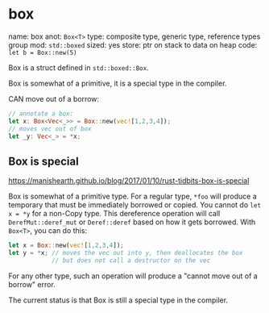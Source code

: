 # box

name: box
anot: `Box<T>`
type: composite type, generic type, reference types group
mod: `std::boxed`
sized: yes
store: ptr on stack to data on heap
code: `let b = Box::new(5)`

Box is a struct defined in `std::boxed::Box`.

Box is somewhat of a primitive, it is a special type in the compiler.

CAN move out of a borrow:

```rust
// annotate a box:
let x: Box<Vec<_>> = Box::new(vec![1,2,3,4]);
// moves vec out of box
let _y: Vec<_> = *x;
```



## Box is special
https://manishearth.github.io/blog/2017/01/10/rust-tidbits-box-is-special

Box is somewhat of a primitive type.
For a regular type, `*foo` will produce a temporary that must be immediately borrowed or copied. You cannot do `let x = *y` for a non-Copy type. This dereference operation will call `DerefMut::deref_mut` or `Deref::deref` based on how it gets borrowed. With `Box<T>`, you can do this:

```rust
let x = Box::new(vec![1,2,3,4]);
let y = *x; // moves the vec out into y, then deallocates the box
            // but does not call a destructor on the vec
```

For any other type, such an operation will produce a "cannot move out of a borrow" error.

The current status is that Box<T> is still a special type in the compiler. 